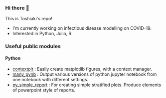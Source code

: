 ### Hi there 👋
This is Toshiaki's repo!

- I'm currently working on infectious disease modelling on COVID-19. 
- Interested in Python, Julia, R.


### Useful public modules

#### Python
- [contextplt](https://github.com/toshiakiasakura/contextplt) : Easily create matplotlib figures, with a context manager. 
- [many_pynb](https://github.com/toshiakiasakura/many_pynb) : Output various versions of python jupyter notebook from one notebook with different settings.
- [py_simple_report](https://github.com/toshiakiasakura/py_simple_report) : For creating simple stratified plots. Produce elements of powerpoint style of reports.
